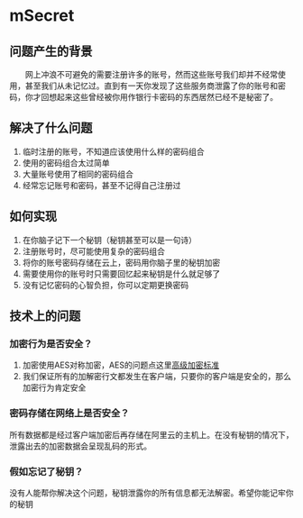 # mSecret

## 问题产生的背景
　　网上冲浪不可避免的需要注册许多的账号，然而这些账号我们却并不经常使用，甚至我们从未记忆过。直到有一天你发现了这些服务商泄露了你的账号和密码，你才回想起来这些曾经被你用作银行卡密码的东西居然已经不是秘密了。

## 解决了什么问题

1. 临时注册的账号，不知道应该使用什么样的密码组合
2. 使用的密码组合太过简单
3. 大量账号使用了相同的密码组合
4. 经常忘记账号和密码，甚至不记得自己注册过

## 如何实现

1. 在你脑子记下一个秘钥（秘钥甚至可以是一句诗）
2. 注册账号时，尽可能使用复杂的密码组合
3. 将你的账号密码存储在云上，密码用你脑子里的秘钥加密
4. 需要使用你的账号时只需要回忆起来秘钥是什么就足够了
5. 没有记忆密码的心智负担，你可以定期更换密码

## 技术上的问题

### 加密行为是否安全？
1. 加密使用AES对称加密，AES的问题点这里[高级加密标准](https://zh.wikipedia.org/wiki/%E9%AB%98%E7%BA%A7%E5%8A%A0%E5%AF%86%E6%A0%87%E5%87%86)
2. 我们保证所有的加解密行文都发生在客户端，只要你的客户端是安全的，那么加密行为肯定安全

### 密码存储在网络上是否安全？
所有数据都是经过客户端加密后再存储在阿里云的主机上。在没有秘钥的情况下，泄露出去的加密数据会呈现乱码的形式。

### 假如忘记了秘钥？
没有人能帮你解决这个问题，秘钥泄露你的所有信息都无法解密。希望你能记牢你的秘钥